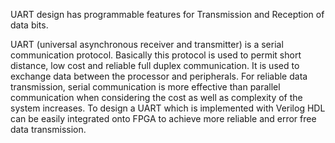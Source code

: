 UART design has programmable features for Transmission and  Reception of data bits.

UART (universal asynchronous receiver and transmitter) is a serial communication protocol. Basically this protocol is used to permit short distance, low cost and reliable full duplex communication. It is used to exchange data between the processor and peripherals. For reliable data transmission, serial communication is more effective than parallel communication when considering the cost as well as complexity of the system increases. To design a UART which is implemented with Verilog HDL can be easily integrated onto FPGA to achieve more reliable and error free data transmission.  

